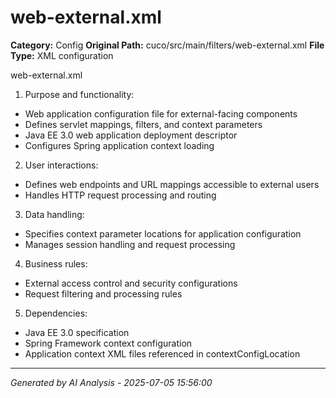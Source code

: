 # web-external.xml

**Category:** Config
**Original Path:** cuco/src/main/filters/web-external.xml
**File Type:** XML configuration

web-external.xml
1. Purpose and functionality:
- Web application configuration file for external-facing components
- Defines servlet mappings, filters, and context parameters
- Java EE 3.0 web application deployment descriptor
- Configures Spring application context loading

2. User interactions:
- Defines web endpoints and URL mappings accessible to external users
- Handles HTTP request processing and routing

3. Data handling:
- Specifies context parameter locations for application configuration
- Manages session handling and request processing

4. Business rules:
- External access control and security configurations
- Request filtering and processing rules

5. Dependencies:
- Java EE 3.0 specification
- Spring Framework context configuration
- Application context XML files referenced in contextConfigLocation

---
*Generated by AI Analysis - 2025-07-05 15:56:00*
